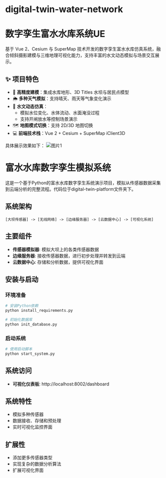 # digital-twin-water-network

# 数字孪生富水水库系统UE

基于 Vue 2、Cesium 与 SuperMap 技术开发的数字孪生富水水库仿真系统，融合倾斜摄影建模与三维地理可视化能力，支持丰富的水文动态模拟与场景交互展示。

## ✨ 项目特色

- 🎯 **高精度建模**：集成水库地形、3D Titles 水坝与居民点模型
- 🌦️ **多种天气模拟**：支持晴天、雨天等气象变化演示
- 🌊 **水文动态仿真**：
  - 模拟水位变化、水体流动、水面淹没过程
  - 支持开闸放水等控制场景演示
- 🗺️ **地图模式切换**：支持 2D/3D 地图切换
- 💻 **前端技术栈**：Vue 2 + Cesium + SuperMap iClient3D

具体展示效果如下：
![图片1](imgs/1.png)

# 富水水库数字孪生模拟系统

这是一个基于Python的富水水库数字孪生系统演示项目，模拟从传感器数据采集到云端分析的完整流程。代码位于digital-twin-platform文件夹下。

## 系统架构

```
[大坝传感器] -> [无线网络] -> [边缘服务器] -> [云数据中心] -> [可视化系统]
```

## 主要组件

- **传感器模拟器**: 模拟大坝上的各类传感器数据
- **边缘服务器**: 接收传感器数据，进行初步处理并转发到云端
- **云数据中心**: 存储和分析数据，提供可视化界面

## 安装与启动

### 环境准备

```bash
# 安装Python依赖
python install_requirements.py

# 初始化数据库
python init_database.py
```

### 启动系统

```bash
# 使用启动脚本
python start_system.py
```

## 系统访问

- **可视化仪表板**: http://localhost:8002/dashboard

## 系统特性

- 模拟多种传感器
- 数据接收、存储和预处理
- 实时可视化监控界面

## 扩展性

- 添加更多传感器类型
- 实现复杂的数据分析算法
- 扩展可视化界面 